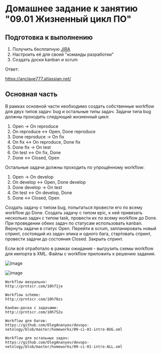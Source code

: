 # Домашнее задание к занятию "09.01 Жизненный цикл ПО"

## Подготовка к выполнению
1. Получить бесплатную [JIRA](https://www.atlassian.com/ru/software/jira/free)
2. Настроить её для своей "команды разработки"
3. Создать доски kanban и scrum

Ответ:

https://anclave777.atlassian.net/

## Основная часть
В рамках основной части необходимо создать собственные workflow для двух типов задач: bug и остальные типы задач. Задачи типа bug должны проходить следующий жизненный цикл:
1. Open -> On reproduce
2. On reproduce <-> Open, Done reproduce
3. Done reproduce -> On fix
4. On fix <-> On reproduce, Done fix
5. Done fix -> On test
6. On test <-> On fix, Done
7. Done <-> Closed, Open

Остальные задачи должны проходить по упрощённому workflow:
1. Open -> On develop
2. On develop <-> Open, Done develop
3. Done develop -> On test
4. On test <-> On develop, Done
5. Done <-> Closed, Open

Создать задачу с типом bug, попытаться провести его по всему workflow до Done. Создать задачу с типом epic, к ней привязать несколько задач с типом task, провести их по всему workflow до Done. При проведении обеих задач по статусам использовать kanban. Вернуть задачи в статус Open.
Перейти в scrum, запланировать новый спринт, состоящий из задач эпика и одного бага, стартовать спринт, провести задачи до состояния Closed. Закрыть спринт.

Если всё отработало в рамках ожидания - выгрузить схемы workflow для импорта в XML. Файлы с workflow приложить к решению задания.


![image](https://user-images.githubusercontent.com/44027303/160856236-dd12b66c-0ec2-41d2-ae28-acc282eb9d10.png)


![image](https://user-images.githubusercontent.com/44027303/160856184-bb26d704-3ef3-4437-8690-80a46015cbf8.png)


```
Workflow визуально:
http://prntscr.com/10h71je

Workflow scheme:
http://prntscr.com/10h70zs

Канбан-доска с задачами:
http://prntscr.com/10h752u

Workflow для багов:
https://github.com/OlegAnanyev/devops-netology/blob/master/homeworks/09-ci-01-intro-BUG.xml

Workflow для остальных задач:
https://github.com/OlegAnanyev/devops-netology/blob/master/homeworks/09-ci-01-intro-ALL.xml
```
